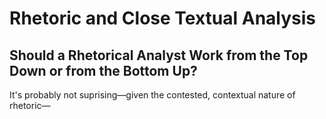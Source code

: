# Rhetoric and Close Textual Analysis

## Should a Rhetorical Analyst Work from the Top Down or from the Bottom Up?

It's probably not suprising—given the contested, contextual nature of rhetoric—

